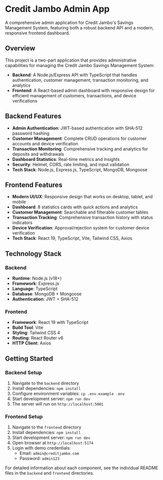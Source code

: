# Credit Jambo Admin App

A comprehensive admin application for Credit Jambo's Savings Management System, featuring both a robust backend API and a modern, responsive frontend dashboard.

##  Overview

This project is a two-part application that provides administrative capabilities for managing the Credit Jambo Savings Management System:

- **Backend**: A Node.js/Express API with TypeScript that handles authentication, customer management, transaction monitoring, and analytics
- **Frontend**: A React-based admin dashboard with responsive design for efficient management of customers, transactions, and device verifications

## Backend Features

- **Admin Authentication**: JWT-based authentication with SHA-512 password hashing
- **Customer Management**: Complete CRUD operations for customer accounts and device verification
- **Transaction Monitoring**: Comprehensive tracking and analytics for deposits and withdrawals
- **Dashboard Statistics**: Real-time metrics and insights
- **Security**: Helmet, CORS, rate limiting, and input validation
- **Tech Stack**: Node.js, Express.js, TypeScript, MongoDB, Mongoose

## Frontend Features

- **Modern UI/UX**: Responsive design that works on desktop, tablet, and mobile
- **Dashboard**: 8 statistics cards with quick actions and analytics
- **Customer Management**: Searchable and filterable customer tables
- **Transaction Tracking**: Comprehensive transaction history with status indicators
- **Device Verification**: Approval/rejection system for customer device verification
- **Tech Stack**: React 19, TypeScript, Vite, Tailwind CSS, Axios

## Technology Stack

### Backend
- **Runtime**: Node.js (v18+)
- **Framework**: Express.js
- **Language**: TypeScript
- **Database**: MongoDB + Mongoose
- **Authentication**: JWT + SHA-512

### Frontend
- **Framework**: React 19 with TypeScript
- **Build Tool**: Vite
- **Styling**: Tailwind CSS 4
- **Routing**: React Router v6
- **HTTP Client**: Axios

## Getting Started

### Backend Setup
1. Navigate to the `backend` directory
2. Install dependencies: `npm install`
3. Configure environment variables: `cp .env.example .env`
4. Start development server: `npm run dev`
5. The server will run on `http://localhost:5001`

### Frontend Setup
1. Navigate to the `frontend` directory
2. Install dependencies: `npm install`
3. Start development server: `npm run dev`
4. Open browser at `http://localhost:5174`
5. Login with demo credentials:
   - Email: `admin@creditjambo.com`
   - Password: `admin123`

For detailed information about each component, see the individual README files in the `backend` and `frontend` directories.